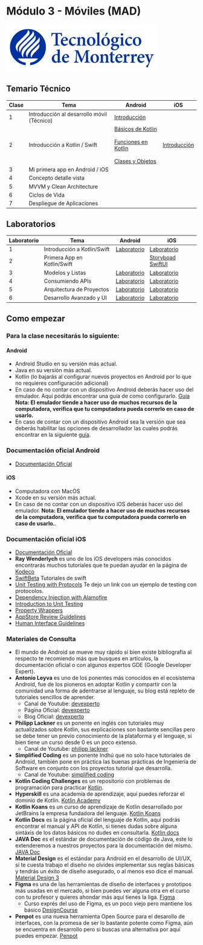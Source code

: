 # Módulo 3 - Móviles (MAD)

![Tec de Monterrey](/images/logotecmty.png)

## Temario Técnico
| Clase | Tema                                       | Android                                                                                                                                                                                                                                                                                                                                                                                                                                                                                           | iOS                                                   |
| ----- | ------------------------------------------ | ------------------------------------------------------------------------------------------------------------------------------------------------------------------------------------------------------------------------------------------------------------------------------------------------------------------------------------------------------------------------------------------------------------------------------------------------------------------------------------------------- | ----------------------------------------------------- |
| 1     | Introducción al desarrollo móvil (Técnico) | [Introducción](https://docs.google.com/presentation/d/1IWuIlCWQ2FLjHXrOKezM8-RiSa1Or-wo9l-ckO_1HLY/edit#slide=id.g23bc83ae714_0_0)                                                                                                                                                                                                                                                                                                                                                                |
| 2     | Introducción a Kotlin / Swift              | [Básicos de Kotlin](https://docs.google.com/presentation/d/1QriPiwRf9AlTWUCWdEzkP1my3Y2n3eam4UlggxtaqGA/edit?usp=sharing) <br /><br /> [Funciones en Kotlin](https://docs.google.com/presentation/d/1fMJWpEbnQGd39zwsrzVWm3hM9Myh6mWYS1Tgq8USrls/edit?usp=sharing&resourcekey=0-TC3peTh9IKAQx3IoIxJfGw) <br /><br /> [Clases y Objetos](https://docs.google.com/presentation/d/1NWo4-P8zO0rnlDB6zEMH7oPZP1PEP3q0d9wKB-asV9s/edit#slide=id.gb9961b3fa0_0_433) | [Introducción](/mobile/ios/ppts/IOS_Introduction.pdf) |
| 3     | Mi primera app en Android / iOS            |
| 4     | Concepto detalle vista                     |
| 5     | MVVM y Clean Architecture                  |
| 6     | Ciclos de Vida                             |
| 7     | Despliegue de Aplicaciones                 |

## Laboratorios
| Laboratorio | Tema                        | Android                                                       | iOS                                                                                 |
| ----------- | --------------------------- | ------------------------------------------------------------- | ----------------------------------------------------------------------------------- |
| 1           | Introducción a Kotlin/Swift | [Laboratorio](/mobile/labs/1_intro_kotlin.md)                 | [Laboratorio](/mobile/ios/1_intro_swift.md)                                         |
| 2           | Primera App en Kotlin/Swift |                                                               | [Storyboad](/mobile/ios/1_bases/storyboard/) [SwiftUI](/mobile/ios/1_bases/swiftui) |
| 3           | Modelos y Listas            | [Laboratorio](/mobile/labs/3_data_classes_y_recyclerview.md)  | [Laboratorio](/mobile/ios/2_modelos_y_listas.md)                                    |
| 4           | Consumiendo APIs            | [Laboratorio](/mobile/labs/4_consumiendo_apis.md)             | [Laboratorio](/mobile/ios/4_consumiendo_apis.md)                                    |
| 5           | Arquitectura de Proyectos   | [Laboratorio](/mobile/labs/5_arquitectura_mvvm.md)            | [Laboratorio](/mobile/ios/5_arquitectura_mvvm.md)                                   |
| 6           | Desarrollo Avanzado y UI    | [Laboratorio](/mobile/labs/6_fragmentos_y_material_design.md) | [Laboratorio](/mobile/ios/6_advanced_ui.md)                                         |
 
## Como empezar
### Para la clase necesitarás lo siguiente:

#### Android
- Android Studio en su versión más actual.
- Java en su versión más actual.
- Kotlin (lo bajarás al configurar nuevos proyectos en Android por lo que no requieres configuración adicional)
- En caso de no contar con un dispositivo Android deberás hacer uso del emulador. Aquí podrás encontrar una guía de como configurarlo. [Guía](https://developer.android.com/design-for-safety/privacy-sandbox/download?hl=es-419#:~:text=Set%20up%20an%20Android%20device%20emulator%20image,-To%20set%20up&text=Install%20the%20latest%20Canary%20build,it%20isn't%20already%20installed.) **Nota: El emulador tiende a hacer uso de muchos recursos de la computadora, verifica que tu computadora pueda correrlo en caso de usarlo.**
- En caso de contar con un dispositivo Android sea la versión que sea deberás habilitar las opciones de desarrollador las cuales podrás encontrar en la siguiente [guía](https://developer.android.com/studio/debug/dev-options?hl=es-419).

### Documentación oficial Android
- [Documentación Oficial](https://developer.android.com/?hl=es-419)

#### iOS
- Computadora con MacOS
- Xcode en su versión más actual.
- En caso de no contar con un dispositivo iOS deberás hacer uso del emulador. **Nota: El emulador tiende a hacer uso de muchos recursos de la computadora, verifica que tu computadora pueda correrlo en caso de usarlo.**.

### Documentación oficial iOS
- [Documentación Oficial](https://developer.apple.com/develop/)
- **Ray Wenderlych** es uno de los iOS developers más conocidos encontrarás muchos tutoriales que te puedan ayudar en la página de [Kodeco](https://www.kodeco.com/ios/paths)
- [SwiftBeta](https://www.swiftbeta.com) Tutoriales de swift
- [Unit Testing with Protocols](https://m25lazi.medium.com/unit-testing-swift-code-with-protocols-7aa0b8d7816d) Te dejo un link con un ejemplo de testing con protocolos.
- [Dependency Injection with Alamofire](https://www.avanderlee.com/swift/mocking-alamofire-urlsession-requests/)
- [Introduction to Unit Testing](https://www.avanderlee.com/swift/unit-tests-best-practices/)
- [Property Wrappers](https://www.thoughtworks.com/es-cl/insights/blog/mobile/guia-para-entender-los-property-wrappers-en-swiftui)
- [AppStore Review Guidelines](https://developer.apple.com/app-store/review/guidelines/)
- [Human Interface Guidelines](https://developer.apple.com/design/human-interface-guidelines)

### Materiales de Consulta
- El mundo de Android se mueve muy rápido si bien existe bibliografía al respecto te recomiendo más que busques en artículos, la documentación oficial o con algunos expertos GDE (Google Developer Expert).
- **Antonio Leyva** es uno de los ponentes más conocidos en el ecosistema Android, fue de los pioneros en adoptar Kotlin y compartir con la comunidad una forma de adentrarse al lenguaje, su blog está repleto de tutoriales sencillos de aprender.
  - Canal de Youtube: [devexperto](https://www.youtube.com/@devexperto)
  - Página Oficial: [devexperto](https://devexperto.com/)
  - Blog Oficial: [devexperto](https://devexperto.com/blog/)
- **Philipp Lackner** es un ponente en inglés con tutoriales muy actualizados sobre Kotlin, sus explicaciones son bastante sencillas pero se debe tener un previo conocimiento de la plataforma y el lenguaje, si bien tiene un curso desde 0 es un poco extenso.
  - Canal de Youtube: [philipp lackner](https://www.youtube.com/@PhilippLackner)
- **Simplified Coding** es un ponente Indhú que no solo hace tutoriales de Android, también pone en práctica las buenas prácticas de Ingeniería de Software en conjunto con los proyectos tutorial que desarrolla.
  - Canal de Youtube: [simplified coding](https://www.youtube.com/@SimplifiedCoding)
- **Kotlin Coding Challenges** es un repositorio con problemas de programación para practicar [Kotlin](https://github.com/igorwojda/kotlin-coding-challenges).
- **Hyperskill** es una academia de aprendizaje, aquí puedes reforzar el dominio de Kotlin. [Kotlin Academy](https://hyperskill.org/tracks?category=4)
- **Kotlin Koans** es un curso de aprendizaje de Kotlin desarrollado por JetBrains la empresa fundadora del lenguaje. [Kotlin Koans](https://kotlinlang.org/docs/koans.html)
- **Kotlin Docs** es la página oficial del lenguaje de Kotlin, aquí podrás encontrar el manual y API de Kotlin, si tienes dudas sobre alguna sintáxis de los datos básicos no dudes en consultarla. [Kotlin docs](https://kotlinlang.org/docs/home.html)
- **JAVA Doc** es el estándar de documentación de código de Java, este lo extenderemos a nuestros proyectos para la documentación del mismo. [JAVA Doc](https://docs.oracle.com/javase/8/docs/technotes/tools/windows/javadoc.html)
- **Material Design** es el estándar para Android en el desarrollo de UI/UX, si te cuesta trabajo el diseño no olvides implementar sus reglas básicas y tendrás un éxito de diseño asegurado, o al menos eso dice el manual. [Material Design 3](https://m3.material.io/)
- **Figma** es una de las herramientas de diseño de interfaces y prototipos más usadas en el mercado, si bien puedes ver alguna otra en el curso con tu profesor y quieres ahondar más aquí tienes la liga. [Figma](https://www.figma.com/login)
  - Curso exprés del uso de Figma, es un poco viejo pero mantiene los básico [DesignCourse](https://www.youtube.com/watch?v=3q3FV65ZrUs&t=695s)
- **Penpot** es una nueva herramienta Open Source para el desarollo de interfaces, con la promesa de ser lo bastante potente como Figma, aún se encuentra en desarrollo pero si buscas una alternativa por aquí puedes empezar. [Penpot](https://penpot.app/)